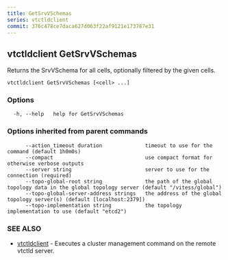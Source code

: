 ```yaml
---
title: GetSrvVSchemas
series: vtctldclient
commit: 376c478ce7daca627d063f22af9121e173787e31
---
```

## vtctldclient GetSrvVSchemas

Returns the SrvVSchema for all cells, optionally filtered by the given cells.

```
vtctldclient GetSrvVSchemas [<cell> ...]
```

### Options

```
  -h, --help   help for GetSrvVSchemas
```

### Options inherited from parent commands

```
      --action_timeout duration              timeout to use for the command (default 1h0m0s)
      --compact                              use compact format for otherwise verbose outputs
      --server string                        server to use for the connection (required)
      --topo-global-root string              the path of the global topology data in the global topology server (default "/vitess/global")
      --topo-global-server-address strings   the address of the global topology server(s) (default [localhost:2379])
      --topo-implementation string           the topology implementation to use (default "etcd2")
```

### SEE ALSO

* [vtctldclient](../)	 - Executes a cluster management command on the remote vtctld server.

